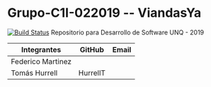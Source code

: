 # Grupo-C1I-022019 -- ViandasYa
[![Build Status](https://travis-ci.org/HurrellT/Grupo-C1I-022019.svg?branch=master)](https://travis-ci.org/HurrellT/Grupo-C1I-022019)
Repositorio para Desarrollo de Software UNQ - 2019

|**Integrantes**|**GitHub**|**Email**|
|---------------|----------|---------|
|Federico Martinez|||
|Tomás	Hurrell|HurrellT||
